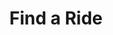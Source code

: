 ---
title: "Find a Ride"
image: /img/logo2.svg
type: findaride
description: Find a Park Ride to attend
blurb:
  heading: Find a Park Ride
  text:
    - Find a local ride on the website, or start one in your area. Rock up before 8am on Sunday, and ride with others, for great justice!

    - The ride is a to-and-from ride, with a social break in the middle to grab a cup of coffee and for kids to play in the park. Ride at your own pace, and everyone catches up when you arrive at the mid-way point.
---